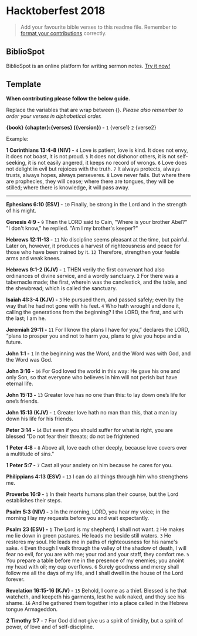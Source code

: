 # Hacktoberfest 2018 

> Add your favourite bible verses to this readme file. Remember to [format your contributions](#template) correctly.

## BiblioSpot

BiblioSpot is an online platform for writing sermon notes. [Try it now!](https://bibliospot.com/register)

## Template

**When contributing please follow the below guide.**

Replace the variables that are wrap between {}. *Please also remember to order your verses in alphabetical order.*

**{book} {chapter}:{verses} ({version}) -** `1` {verse1} `2` {verse2}

Example:

**1 Corinthians 13:4-8 (NIV) -** `4` Love is patient, love is kind. It does not envy, it does not boast, it is not proud. `5` It does not dishonor others, it is not self-seeking, it is not easily angered, it keeps no record of wrongs. `6` Love does not delight in evil but rejoices with the truth. `7` It always protects, always trusts, always hopes, always perseveres. `8` Love never fails. But where there are prophecies, they will cease; where there are tongues, they will be stilled; where there is knowledge, it will pass away.

----

**Ephesians 6:10 (ESV) -** `10` Finally, be strong in the Lord and in the strength of his might.

**Genesis 4:9 -** `9` Then the LORD said to Cain, "Where is your brother Abel?" "I don't know," he replied. "Am I my brother's keeper?"

**Hebrews 12:11-13 -** `11` No discipline seems pleasant at the time, but painful. Later on, however, it produces a harvest of righteousness and peace for those who have been trained by it. `12` Therefore, strengthen your feeble arms and weak knees. 

**Hebrews 9:1-2 (KJV) -** `1` THEN verily the first convenant had also ordinances of divine service, and a wordly sanctuary. `2` For there was a tabernacle made; the first, wherein was the candlestick, and the table, and the shewbread; which is called the sanctuary.

**Isaiah 41:3-4 (KJV) -** `3` He pursued them, and passed safely; even by the way that he had not gone with his feet. `4` Who hath wrought and done it, calling the generations from the beginning? I the LORD, the first, and with the last; I am he.

**Jeremiah 29:11 -** `11` For I know the plans I have for you,” declares the LORD, “plans to prosper you and not to harm you, plans to give you hope and a future.

**John 1:1 -** `1` In the beginning was the Word, and the Word was with God, and the Word was God.

**John 3:16 -** `16` For God loved the world in this way: He gave his one and only Son, so that everyone who believes in him will not perish but have eternal life.

**John 15:13 -** `13` Greater love has no one than this: to lay down one’s life for one’s friends.

**John 15:13 (KJV) -** `1` Greater love hath no man than this, that a man lay down his life for his friends.

**Peter 3:14 -** `14` But even if you should suffer for what is right, you are blessed "Do not fear their threats; do not be frightened

**1 Peter 4:8 -** `8` Above all, love each other deeply, because love covers over a multitude of sins."

**1 Peter 5:7 -** `7` Cast all your anxiety on him because he cares for you.

**Philippians 4:13 (ESV) -** `13` I can do all things through him who strengthens me.

**Proverbs 16:9 -** `1` In their hearts humans plan their course, but the Lord establishes their steps.

**Psalm 5:3 (NIV) -** `3` In the morning, LORD, you hear my voice; in the morning I lay my requests before you and wait expectantly.

**Psalm 23 (ESV) -** `1` The Lord is my shepherd; I shall not want. `2` He makes me lie down in green pastures. He leads me beside still waters. `3` He restores my soul. He leads me in paths of righteousness for his name's sake. `4` Even though I walk through the valley of the shadow of death, I will fear no evil, for you are with me; your rod and your staff, they comfort me. `5` You prepare a table before me in the presence of my enemies; you anoint my head with oil; my cup overflows. `6` Surely goodness and mercy shall follow me all the days of my life, and I shall dwell in the house of the Lord forever.

**Revelation 16:15-16 (KJV) -** `15` Behold, I come as a thief. Blessed is he that watcheth, and keepeth his garments, lest he walk naked, and they see his shame. `16` And he gathered them together into a place called in the Hebrew tongue Armageddon. 

**2 Timothy 1:7 -** `7` For God did not give us a spirit of timidity, but a spirit of power, of love and of self-discipline.
